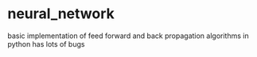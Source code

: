 # neural_network

basic implementation of feed forward and back propagation algorithms in python
has lots of bugs
